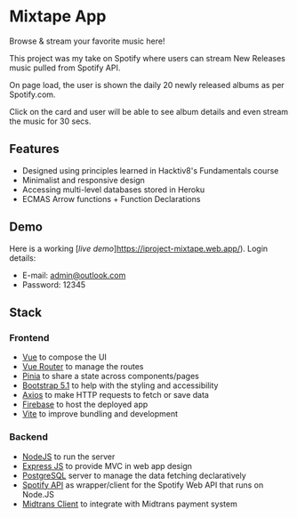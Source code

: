 # Mixtape App

Browse & stream your favorite music here!

This project was my take on Spotify where users can stream New Releases music pulled from Spotify API.

On page load, the user is shown the daily 20 newly released albums as per Spotify.com.

Click on the card and user will be able to see album details and even stream the music for 30 secs.

## Features
* Designed using principles learned in Hacktiv8's Fundamentals course
* Minimalist and responsive design
* Accessing multi-level databases stored in Heroku
* ECMAS Arrow functions + Function Declarations

## Demo

Here is a working [_live demo_]https://iproject-mixtape.web.app/). 
Login details:
- E-mail: admin@outlook.com
- Password: 12345

## Stack
<a name="stack"></a>

### Frontend
* [Vue](https://vuejs.org/) to compose the UI
* [Vue Router](https://router.vuejs.org/) to manage the routes
* [Pinia](https://pinia.vuejs.org/) to share a state across components/pages
* [Bootstrap 5.1](https://getbootstrap.com/docs/5.1/getting-started/introduction/) to help with the styling and accessibility
* [Axios](https://axios-http.com/) to make HTTP requests to fetch or save data
* [Firebase](https://firebase.google.com/) to host the deployed app
* [Vite](https://vitejs.dev/) to improve bundling and development

### Backend
* [NodeJS](https://nodejs.org/en/) to run the server
* [Express JS](https://expressjs.com/) to provide MVC in web app design
* [PostgreSQL](https://www.postgresql.org/) server to manage the data fetching declaratively
* [Spotify API](https://www.npmjs.com/package/spotify-web-api-node) as wrapper/client for the Spotify Web API that runs on Node.JS 
* [Midtrans Client](https://docs.midtrans.com/en/snap/overview) to integrate with Midtrans payment system
